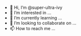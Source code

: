 - 👋 Hi, I’m @super-ultra-ivy
- 👀 I’m interested in ...
- 🌱 I’m currently learning ...
- 💞️ I’m looking to collaborate on ...
- 📫 How to reach me ...

<!---
super-ultra-ivy/super-ultra-ivy is a ✨ special ✨ repository because its `README.md` (this file) appears on your GitHub profile.
You can click the Preview link to take a look at your changes.
--->
